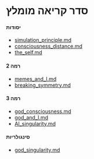 סדר קריאה מומלץ
=====

#### יסודות

- [simulation_principle.md](simulation_principle.md)
- [consciousness_distance.md](consciousness_distance.md)
- [the_self.md](the_self.md)

#### רמה 2
- [memes_and_I.md](memes_and_I.md)
- [breaking_symmetry.md](breaking_symmetry.md)

#### רמה 3
- [god_consciousness.md](god_consciousness.md)
- [god_and_I.md](god_and_I.md)
- [AI_singularity.md](AI_singularity.md)

#### סינגולריות
- [god_singularity.md](god_singularity.md)

